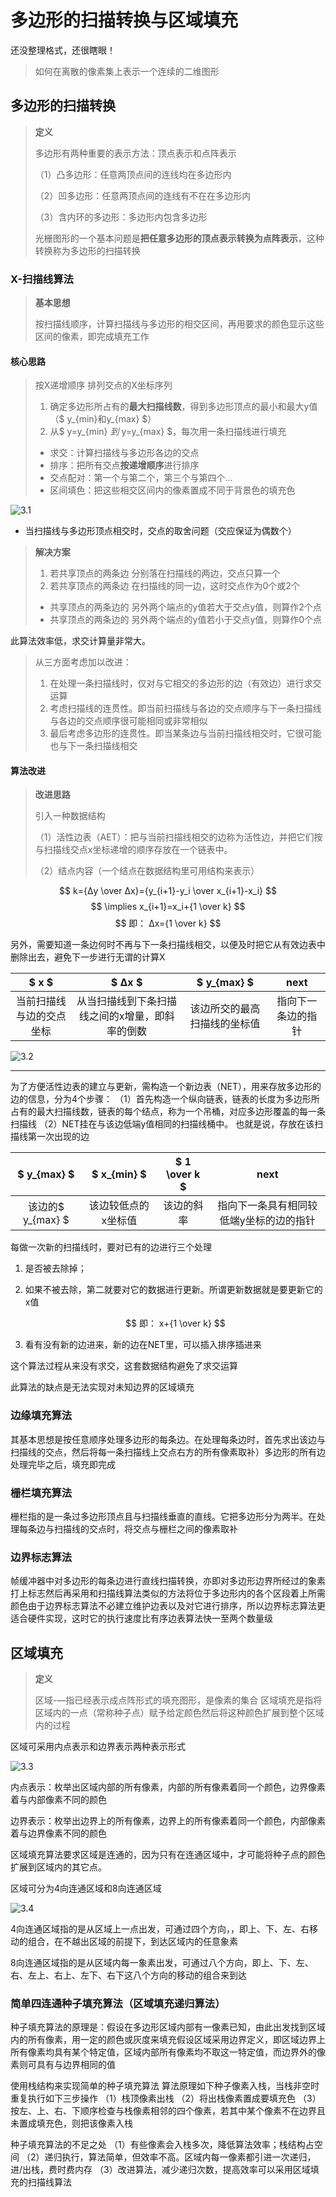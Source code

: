 

# 多边形的扫描转换与区域填充

还没整理格式，还很瞎眼！

> 如何在离散的像素集上表示一个连续的二维图形

## 多边形的扫描转换
> **定义**
>
> 多边形有两种重要的表示方法：顶点表示和点阵表示
>
> （1）凸多边形：任意两顶点间的连线均在多边形内
> 
> （2）凹多边形：任意两顶点间的连线有不在在多边形内
> 
> （3）含内环的多边形：多边形内包含多边形
> 
> 光栅图形的一个基本问题是**把任意多边形的顶点表示转换为点阵表示**，这种转换称为多边形的扫描转换
> 

### X-扫描线算法
> **基本思想**
> 
> 按扫描线顺序，计算扫描线与多边形的相交区间，再用要求的颜色显示这些区间的像素，即完成填充工作

#### 核心思路
> 按X递增顺序 排列交点的X坐标序列
> 
> 1. 确定多边形所占有的**最大扫描线数**，得到多边形顶点的最小和最大y值（$ y_{min}和y_{max} $）
> 2. 从$ y=y_{min} $到$ y=y_{max} $，每次用一条扫描线进行填充
>   - 求交：计算扫描线与多边形各边的交点
>   - 排序：把所有交点**按递增顺序**进行排序
>   - 交点配对：第一个与第二个，第三个与第四个…
>   - 区间填色：把这些相交区间内的像素置成不同于背景色的填充色

![3.1](img\3.1.png)

- 当扫描线与多边形顶点相交时，交点的取舍问题（交应保证为偶数个）

> **解决方案**
> 1. 若共享顶点的两条边 分别落在扫描线的两边，交点只算一个
> 2. 若共享顶点的两条边 在扫描线的同一边，这时交点作为0个或2个
>   - 共享顶点的两条边的 另外两个端点的y值若大于交点y值，则算作2个点
>   - 共享顶点的两条边的 另外两个端点的y值若小于交点y值，则算作0个点

此算法效率低，求交计算量非常大。

> 从三方面考虑加以改进：
> 1. 在处理一条扫描线时，仅对与它相交的多边形的边（有效边）进行求交运算
> 2. 考虑扫描线的连贯性。即当前扫描线与各边的交点顺序与下一条扫描线与各边的交点顺序很可能相同或非常相似
> 3. 最后考虑多边形的连贯性。即当某条边与当前扫描线相交时，它很可能也与下一条扫描线相交

#### 算法改进

> **改进思路**
> 
> 引入一种数据结构
> 
> （1）活性边表（AET）：把与当前扫描线相交的边称为活性边，并把它们按与扫描线交点x坐标递增的顺序存放在一个链表中。
> 
> （2）结点内容（一个结点在数据结构里可用结构来表示）


$$
 k={Δy \over Δx}={y_{i+1}-y_i \over x_{i+1}-x_i}
$$
$$
\implies x_{i+1}=x_i+{1 \over k} 
$$
$$
即： Δx={1 \over k} 
$$

另外，需要知道一条边何时不再与下一条扫描线相交，以便及时把它从有效边表中删除出去，避免下一步进行无谓的计算X

|          $ x $           |                     $ Δx $                      |         $ y_{max} $          |        next        |
| :----------------------: | :---------------------------------------------: | :--------------------------: | :----------------: |
| 当前扫描线与边的交点坐标 | 从当扫描线到下条扫描线之间的x增量，即斜率的倒数 | 该边所交的最高扫描线的坐标值 | 指向下一条边的指针 |

![3.2](img\3.2.png)

------

为了方便活性边表的建立与更新，需构造一个新边表（NET），用来存放多边形的边的信息，分为4个步骤：
（1）首先构造一个纵向链表，链表的长度为多边形所占有的最大扫描线数，链表的每个结点，称为一个吊桶，对应多边形覆盖的每一条扫描线
（2）NET挂在与该边低端y值相同的扫描线桶中。
也就是说，存放在该扫描线第一次出现的边

|    $ y_{max} $    |     $ x_{min} $     | $ 1 \over k $ |                  next                   |
| :---------------: | :-----------------: | :-----------: | :-------------------------------------: |
| 该边的$ y_{max} $ | 该边较低点的x坐标值 |  该边的斜率   | 指向下一条具有相同较低端y坐标的边的指针 |

每做一次新的扫描线时，要对已有的边进行三个处理

1. 是否被去除掉；

2. 如果不被去除，第二就要对它的数据进行更新。所谓更新数据就是要更新它的x值

   $$ 即： x+{1 \over k} $$

3. 看有没有新的边进来，新的边在NET里，可以插入排序插进来

这个算法过程从来没有求交，这套数据结构避免了求交运算

此算法的缺点是无法实现对未知边界的区域填充

### 边缘填充算法

其基本思想是按任意顺序处理多边形的每条边。在处理每条边时，首先求出该边与扫描线的交点，然后将每一条扫描线上交点右方的所有像素取补）多边形的所有边处理完毕之后，填充即完成

### 栅栏填充算法
栅栏指的是一条过多边形顶点且与扫描线垂直的直线。它把多边形分为两半。在处理每条边与扫描线的交点时，将交点与栅栏之间的像素取补

### 边界标志算法
帧缓冲器中对多边形的每条边进行直线扫描转换，亦即对多边形边界所经过的象素打上标志然后再采用和扫描线算法类似的方法将位于多边形内的各个区段着上所需颜色由于边界标志算法不必建立维护边表以及对它进行排序，所以边界标志算法更适合硬件实现，这时它的执行速度比有序边表算法快一至两个数量级

## 区域填充
> **定义**
>
> 区域-—指已经表示成点阵形式的填充图形，是像素的集合
> 区域填充是指将区域内的一点（常称种子点）赋予给定颜色然后将这种颜色扩展到整个区域内的过程
> 
区域可采用内点表示和边界表示两种表示形式



![3.3](img\3.3.png)



内点表示：枚举出区域内部的所有像素，内部的所有像素着同一个颜色，边界像素着与内部像素不同的颜色

边界表示：枚举出边界上的所有像素，边界上的所有像素着同一个颜色，内部像素着与边界像素不同的颜色

区域填充算法要求区域是连通的，因为只有在连通区域中，才可能将种子点的颜色扩展到区域内的其它点。

区域可分为4向连通区域和8向连通区域

![3.4](img\3.4.png)

4向连通区域指的是从区域上一点出发，可通过四个方向，，即上、下、左、右移动的组合，在不越出区域的前提下，到达区域内的任意象素

8向连通区域指的是从区域内每一象素出发，可通过八个方向，即上、下、左、右、左上、右上、左下、右下这八个方向的移动的组合来到达

### 简单四连通种子填充算法（区域填充递归算法）

种子填充算法的原理是：假设在多边形区域内部有一像素已知，由此出发找到区域内的所有像素，用一定的颜色或灰度来填充假设区域采用边界定义，即区域边界上所有像素均具有某个特定值，区域内部所有像素均不取这一特定值，而边界外的像素则可具有与边界相同的值



使用栈结构来实现简单的种子填充算法
算法原理如下种子像素入栈，当栈非空时重复执行如下三步操作
（1）栈顶像素出栈
（2）将出栈像素置成要填充色
（3）按左、上、右、下顺序检查与栈像素相邻的四个像素，若其中某个像素不在边界且未置成填充色，则把该像素入栈



种子填充算法的不足之处
（1）有些像素会入栈多次，降低算法效率；栈结构占空间
（2）递归执行，算法简单，但效率不高。区域内每一像素都引进一次递归，进/出栈，费时费内存
（3）改进算法，减少递归次数，提高效率可以采用区域填充的扫描线算法